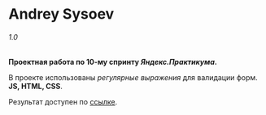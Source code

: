 # Andrey Sysoev
###### 1.0

**Проектная работа по 10-му спринту _Яндекс.Практикума_.**

В проекте использованы *регулярные выражения* для валидации форм.
**JS, HTML, CSS**.

Результат доступен по [ссылке](https://sysoevandrey.github.io/).
